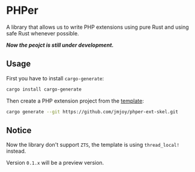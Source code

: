 # PHPer

A library that allows us to write PHP extensions using pure Rust and using safe Rust whenever possible.

***Now the peojct is still under development.***

## Usage

First you have to install `cargo-generate`:

```bash
cargo install cargo-generate
```

Then create a PHP extension project from the [template](https://github.com/jmjoy/phper-ext-skel.git):

```bash
cargo generate --git https://github.com/jmjoy/phper-ext-skel.git
```

## Notice

Now the library don't support `ZTS`, the template is using `thread_local!` instead.

Version `0.1.x` will be a preview version.

